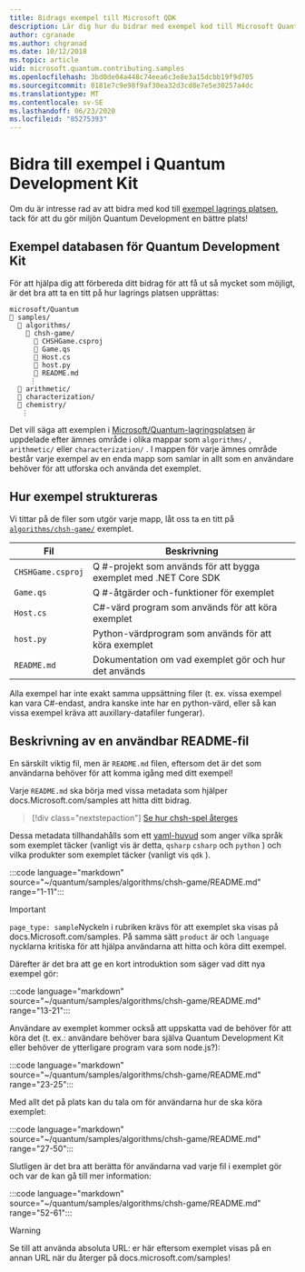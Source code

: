 ```yaml
---
title: Bidrags exempel till Microsoft QDK
description: Lär dig hur du bidrar med exempel kod till Microsoft Quantum Development Kit (QDK).
author: cgranade
ms.author: chgranad
ms.date: 10/12/2018
ms.topic: article
uid: microsoft.quantum.contributing.samples
ms.openlocfilehash: 3bd0de04a448c74eea6c3e8e3a15dcbb19f9d705
ms.sourcegitcommit: 0181e7c9e98f9af30ea32d3cd8e7e5e30257a4dc
ms.translationtype: MT
ms.contentlocale: sv-SE
ms.lasthandoff: 06/23/2020
ms.locfileid: "85275393"
---
```

# <a name="contributing-samples-to-the-quantum-development-kit"></a>Bidra till exempel i Quantum Development Kit

Om du är intresse rad av att bidra med kod till [exempel lagrings platsen](https://github.com/Microsoft/Quantum), tack för att du gör miljön Quantum Development en bättre plats!

## <a name="the-quantum-development-kit-samples-repository"></a>Exempel databasen för Quantum Development Kit

För att hjälpa dig att förbereda ditt bidrag för att få ut så mycket som möjligt, är det bra att ta en titt på hur lagrings platsen upprättas:

```plaintext
microsoft/Quantum
📁 samples/
  📁 algorithms/
    📁 chsh-game/
      📝 CHSHGame.csproj
      📝 Game.qs
      📝 Host.cs
      📝 host.py
      📝 README.md
     ⋮
  📁 arithmetic/
  📁 characterization/
  📁 chemistry/
   ⋮
```

Det vill säga att exemplen i [Microsoft/Quantum-lagringsplatsen](https://github.com/microsoft/Quantum) är uppdelade efter ämnes område i olika mappar som `algorithms/` , `arithmetic/` eller `characterization/` .
I mappen för varje ämnes område består varje exempel av en enda mapp som samlar in allt som en användare behöver för att utforska och använda det exemplet.

## <a name="how-samples-are-structured"></a>Hur exempel struktureras

Vi tittar på de filer som utgör varje mapp, låt oss ta en titt på [`algorithms/chsh-game/`](https://github.com/microsoft/Quantum/tree/master/samples/algorithms/chsh-game) exemplet.

| Fil              | Beskrivning                                                |
|-------------------|------------------------------------------------------------|
| `CHSHGame.csproj` | Q #-projekt som används för att bygga exemplet med .NET Core SDK |
| `Game.qs`         | Q #-åtgärder och-funktioner för exemplet                 |
| `Host.cs`         | C#-värd program som används för att köra exemplet                     |
| `host.py`         | Python-värdprogram som används för att köra exemplet                 |
| `README.md`       | Dokumentation om vad exemplet gör och hur det används    |

Alla exempel har inte exakt samma uppsättning filer (t. ex. vissa exempel kan vara C#-endast, andra kanske inte har en python-värd, eller så kan vissa exempel kräva att auxillary-datafiler fungerar).

## <a name="anatomy-of-a-helpful-readme-file"></a>Beskrivning av en användbar README-fil

En särskilt viktig fil, men är `README.md` filen, eftersom det är det som användarna behöver för att komma igång med ditt exempel!

Varje `README.md` ska börja med vissa metadata som hjälper docs.Microsoft.com/samples att hitta ditt bidrag.

> [!div class="nextstepaction"]
> [Se hur chsh-spel återges](https://docs.microsoft.com/samples/microsoft/quantum/validating-quantum-mechanics/)

Dessa metadata tillhandahålls som ett [yaml-huvud](https://dotnet.github.io/docfx/spec/docfx_flavored_markdown.html#yaml-header) som anger vilka språk som exemplet täcker (vanligt vis är detta, `qsharp` `csharp` och `python` ) och vilka produkter som exemplet täcker (vanligt vis `qdk` ).

:::code language="markdown" source="~/quantum/samples/algorithms/chsh-game/README.md" range="1-11":::

> [!IMPORTANT]
> `page_type: sample`Nyckeln i rubriken krävs för att exemplet ska visas på docs.Microsoft.com/samples.
> På samma sätt `product` är och `language` nycklarna kritiska för att hjälpa användarna att hitta och köra ditt exempel.

Därefter är det bra att ge en kort introduktion som säger vad ditt nya exempel gör:

:::code language="markdown" source="~/quantum/samples/algorithms/chsh-game/README.md" range="13-21":::

Användare av exemplet kommer också att uppskatta vad de behöver för att köra det (t. ex.: användare behöver bara själva Quantum Development Kit eller behöver de ytterligare program vara som node.js?):

:::code language="markdown" source="~/quantum/samples/algorithms/chsh-game/README.md" range="23-25":::

Med allt det på plats kan du tala om för användarna hur de ska köra exemplet:

:::code language="markdown" source="~/quantum/samples/algorithms/chsh-game/README.md" range="27-50":::

Slutligen är det bra att berätta för användarna vad varje fil i exemplet gör och var de kan gå till mer information:

:::code language="markdown" source="~/quantum/samples/algorithms/chsh-game/README.md" range="52-61":::

> [!WARNING]
> Se till att använda absoluta URL: er här eftersom exemplet visas på en annan URL när du återger på docs.microsoft.com/samples!
